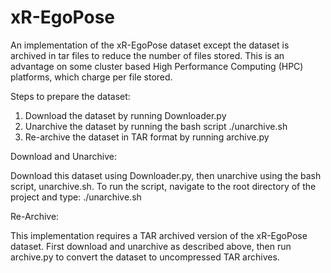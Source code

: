 # xR-EgoPose
 An implementation of the xR-EgoPose dataset except the dataset is archived in tar files to reduce the number of files stored.  This is an advantage on some cluster based High Performance Computing (HPC) platforms, which charge per file stored.
 
 Steps to prepare the dataset:
 
   1) Download the dataset by running Downloader.py
   2) Unarchive the dataset by running the bash script ./unarchive.sh
   3) Re-archive the dataset in TAR format by running archive.py

 Download and Unarchive:
 
   Download this dataset using Downloader.py, then unarchive using the
   bash script, unarchive.sh. To run the script, navigate to the root
   directory of the project and type: ./unarchive.sh

 Re-Archive:
 
   This implementation requires a TAR archived version of the xR-EgoPose
   dataset.  First download and unarchive as described above, then run
   archive.py to convert the dataset to uncompressed TAR archives.
